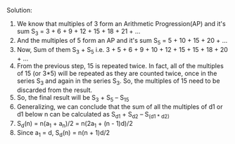 Solution:

1. We know that multiples of 3 form an Arithmetic Progression(AP) and it's sum 
S<sub>3</sub> = 3 + 6 + 9 + 12 + 15 + 18 + 21 + …
2. And the multiples of 5 form an AP and it's sum S<sub>5</sub> = 5 + 10 + 15 + 20 + …
3. Now, Sum of them S<sub>3</sub> + S<sub>5</sub> i.e. 3 + 5 + 6 + 9 + 10 + 12 + 15 + 15 + 18 + 20 + …
4. From the previous step, 15 is repeated twice. In fact, all of the multiples of 15 (or 3*5) will be 
repeated as they are counted twice, once in the series S<sub>3</sub> and again in the series S<sub>3</sub>. 
So, the multiples of 15 need to be discarded from the result.
5. So, the final result will be S<sub>3</sub> + S<sub>5</sub> – S<sub>15</sub>
6. Generalizing, we can conclude that the sum of all the multiples of d1 or d1 below n
can be calculated as S<sub>d1</sub> + S<sub>d2</sub> – S<sub>(d1 * d2)</sub>
7. S<sub>d</sub>(n) = n(a<sub>1</sub> + a<sub>n</sub>)/2 = n(2a<sub>1</sub> + (n - 1)d)/2
8. Since a<sub>1</sub> = d, S<sub>d</sub>(n) = n(n + 1)d/2